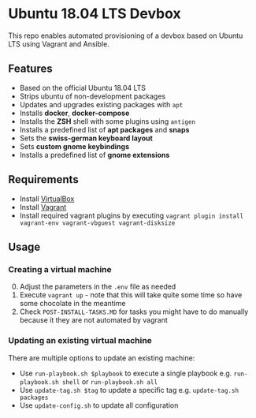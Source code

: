 # Ubuntu 18.04 LTS Devbox

This repo enables automated provisioning of a devbox based on Ubuntu LTS using Vagrant and Ansible.

## Features
* Based on the official Ubuntu 18.04 LTS
* Strips ubuntu of non-development packages
* Updates and upgrades existing packages with `apt`
* Installs __docker__, __docker-compose__
* Installs the __ZSH__  shell with some plugins using `antigen`
* Installs a predefined list of __apt packages__ and __snaps__
* Sets the __swiss-german keyboard layout__
* Sets __custom gnome keybindings__
* Installs a predefined list of __gnome extensions__

## Requirements
* Install [VirtualBox](https://www.virtualbox.org)
* Install [Vagrant](https://www.vagrantup.com/)
* Install required vagrant plugins by executing `vagrant plugin install vagrant-env vagrant-vbguest vagrant-disksize`

## Usage

### Creating a virtual machine

0. Adjust the parameters in the `.env` file as needed
0. Execute `vagrant up` - note that this will take quite some time so have some chocolate in the meantime
0. Check `POST-INSTALL-TASKS.MD` for tasks you might have to do manually because it they are not automated by vagrant

### Updating an existing virtual machine

There are multiple options to update an existing machine:

* Use `run-playbook.sh $playbook` to execute a single playbook e.g. `run-playbook.sh shell` or `run-playbook.sh all`
* Use `update-tag.sh $tag` to update a specific tag e.g. `update-tag.sh packages`
* Use `update-config.sh` to update all configuration
